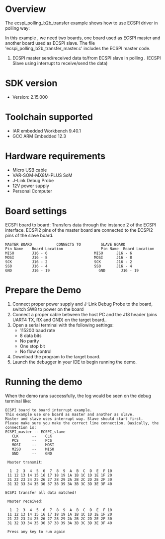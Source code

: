 Overview
========
The ecspi_polling_b2b_transfer example shows how to use ECSPI driver in polling way:

In this example , we need two boards, one board used as ECSPI master and another board used as ECSPI slave.
The file 'ecspi_polling_b2b_transfer_master.c' includes the ECSPI master code.

1. ECSPI master send/received data to/from ECSPI slave in polling . (ECSPI Slave using interrupt to receive/send the data)

SDK version
===========
- Version: 2.15.000

Toolchain supported
===================
- IAR embedded Workbench  9.40.1
- GCC ARM Embedded  12.3

Hardware requirements
=====================
- Micro USB cable
- VAR-SOM-MX8M-PLUS SoM
- J-Link Debug Probe
- 12V power supply
- Personal Computer

Board settings
==============
ECSPI board to board:
Transfers data through the instance 2 of the ECSPI interface. ECSPI2 pins of the master board are
connected to the ECSPI2 pins of the slave board.
~~~~~~~~~~~~~~~~~~~~~~~~~~~~~~~~~~~~~~~~~~~~~~~~~~~~~~
MASTER BOARD           CONNECTS TO         SLAVE BOARD
Pin Name    Board Location                 Pin Name  Board Location
MISO        J16 - 6                     MISO      J16 - 6
MOSI        J16 - 8                     MOSI      J16 - 8
SCK         J16 - 2                     SCK       J16 - 2
SS0         J16 - 4                     SS0       J16 - 4
GND         J16 - 19                      GND       J16 - 19
~~~~~~~~~~~~~~~~~~~~~~~~~~~~~~~~~~~~~~~~~~~~~~~~~~~~~~

Prepare the Demo
================
1.  Connect proper power supply and J-Link Debug Probe to the board, switch SW8 to power on the board
2.  Connect a proper cable between the host PC and the J18 header (pins UART4 TX, RX and GND) on the target board..
3.  Open a serial terminal with the following settings:
    - 115200 baud rate
    - 8 data bits
    - No parity
    - One stop bit
    - No flow control
4.  Download the program to the target board.
5.  Launch the debugger in your IDE to begin running the demo.

Running the demo
================
When the demo runs successfully, the log would be seen on the debug terminal like:

~~~~~~~~~~~~~~~~~~~~~~~~~~~~~~~~~~~~~~~~~~~~~~~~~~~~~~~~~~~~~~~~~~~~~~~~~~~~~~~~~~~~
ECSPI board to board interrupt example.
This example use one board as master and another as slave.
Master and slave uses interrupt way. Slave should start first. 
Please make sure you make the correct line connection. Basically, the connection is: 
ECSPI_master -- ECSPI_slave   
   CLK      --    CLK  
   PCS      --    PCS 
   MOSI     --    MOSI  
   MISO     --    MISO 
   GND      --    GND 

 Master transmit:

  1  2  3  4  5  6  7  8  9  A  B  C  D  E  F 10
 11 12 13 14 15 16 17 18 19 1A 1B 1C 1D 1E 1F 20
 21 22 23 24 25 26 27 28 29 2A 2B 2C 2D 2E 2F 30
 31 32 33 34 35 36 37 38 39 3A 3B 3C 3D 3E 3F 40
 
ECSPI transfer all data matched! 

 Master received:

  1  2  3  4  5  6  7  8  9  A  B  C  D  E  F 10
 11 12 13 14 15 16 17 18 19 1A 1B 1C 1D 1E 1F 20
 21 22 23 24 25 26 27 28 29 2A 2B 2C 2D 2E 2F 30
 31 32 33 34 35 36 37 38 39 3A 3B 3C 3D 3E 3F 40

 Press any key to run again
~~~~~~~~~~~~~~~~~~~~~~~~~~~~~~~~~~~~~~~~~~~~~~~~~~~~~~~~~~~~~~~~~~~~~~~~~~~~~~~~~~~~~
